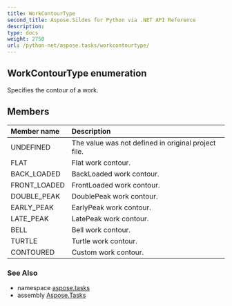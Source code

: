 ```yaml
---
title: WorkContourType
second_title: Aspose.Sildes for Python via .NET API Reference
description: 
type: docs
weight: 2750
url: /python-net/aspose.tasks/workcontourtype/
---
```


## WorkContourType enumeration

Specifies the contour of a work.

## Members
| Member name | Description |
| :- | :- |
|UNDEFINED|The value was not defined in original project file.|
|FLAT|Flat work contour.|
|BACK_LOADED|BackLoaded work contour.|
|FRONT_LOADED|FrontLoaded work contour.|
|DOUBLE_PEAK|DoublePeak work contour.|
|EARLY_PEAK|EarlyPeak work contour.|
|LATE_PEAK|LatePeak work contour.|
|BELL|Bell work contour.|
|TURTLE|Turtle work contour.|
|CONTOURED|Custom work contour.|

### See Also

* namespace [aspose.tasks](/python-net/aspose.tasks/)
* assembly [Aspose.Tasks](/tasks/python-net/)

